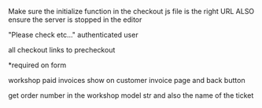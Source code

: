 Make sure the initialize function in the checkout js file is the right URL
ALSO ensure the server is stopped in the editor

"Please check etc..." authenticated user

all checkout links to precheckout

\*required on form

workshop paid invoices show on customer invoice page and back button

get order number in the workshop model str and also the name of the ticket
